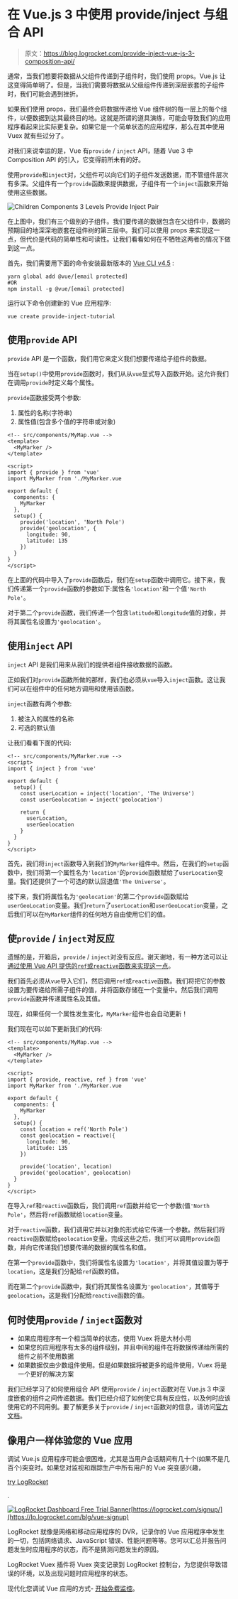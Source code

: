 # 在 Vue.js 3 中使用 provide/inject 与组合 API 

> 原文：<https://blog.logrocket.com/provide-inject-vue-js-3-composition-api/>

通常，当我们想要将数据从父组件传递到子组件时，我们使用 props。Vue.js 让这变得简单明了。但是，当我们需要将数据从父级组件传递到深层嵌套的子组件时，我们可能会遇到挫折。

如果我们使用 props，我们最终会将数据传递给 Vue 组件树的每一层上的每个组件，以便数据到达其最终目的地。这就是所谓的道具演练，可能会导致我们的应用程序看起来比实际更复杂。如果它是一个简单状态的应用程序，那么在其中使用 Vuex 就有些过分了。

对我们来说幸运的是，Vue 有`provide` / `inject` API，随着 Vue 3 中 Composition API 的引入，它变得前所未有的好。

使用`provide`和`inject`对，父组件可以向它们的子组件发送数据，而不管组件层次有多深。父组件有一个`provide`函数来提供数据，子组件有一个`inject`函数来开始使用这些数据。

![Children Components 3 Levels Provide Inject Pair](img/397fb13e9334bbe58519ff344985e60b.png)

在上图中，我们有三个级别的子组件。我们要传递的数据包含在父组件中，数据的预期目的地深深地嵌套在组件树的第三层中。我们可以使用 props 来实现这一点，但代价是代码的简单性和可读性。让我们看看如何在不牺牲这两者的情况下做到这一点。

首先，我们需要用下面的命令安装最新版本的 [Vue CLI v4.5](https://github.com/vuejs/vue-cli) :

```
yarn global add @vue/[email protected]
#OR
npm install -g @vue/[email protected]

```

运行以下命令创建新的 Vue 应用程序:

```
vue create provide-inject-tutorial

```

## 使用`provide` API

`provide` API 是一个函数，我们用它来定义我们想要传递给子组件的数据。

当在`setup()`中使用`provide`函数时，我们从从`vue`显式导入函数开始。这允许我们在调用`provide`时定义每个属性。

`provide`函数接受两个参数:

1.  属性的名称(字符串)
2.  属性值(包含多个值的字符串或对象)

```
<!-- src/components/MyMap.vue -->
<template>
  <MyMarker />
</template>

<script>
import { provide } from 'vue'
import MyMarker from './MyMarker.vue

export default {
  components: {
    MyMarker
  },
  setup() {
    provide('location', 'North Pole')
    provide('geolocation', {
      longitude: 90,
      latitude: 135
    })
  }
}
</script>
```

在上面的代码中导入了`provide`函数后，我们在`setup`函数中调用它。接下来，我们传递第一个`provide`函数的参数如下:属性名`'location'`和一个值`'North Pole'`。

对于第二个`provide`函数，我们传递一个包含`latitude`和`longitude`值的对象，并将其属性名设置为`'geolocation'`。

## 使用`inject` API

`inject` API 是我们用来从我们的提供者组件接收数据的函数。

正如我们对`provide`函数所做的那样，我们也必须从`vue`导入`inject`函数。这让我们可以在组件中的任何地方调用和使用该函数。

`inject`函数有两个参数:

1.  被注入的属性的名称
2.  可选的默认值

让我们看看下面的代码:

```
<!-- src/components/MyMarker.vue -->
<script>
import { inject } from 'vue'

export default {
  setup() {
    const userLocation = inject('location', 'The Universe')
    const userGeolocation = inject('geolocation')

    return {
      userLocation,
      userGeolocation
    }
  }
}
</script>

```

首先，我们将`inject`函数导入到我们的`MyMarker`组件中。然后，在我们的`setup`函数中，我们将第一个属性名为`'location'`的`provide`函数赋给了`userLocation`变量。我们还提供了一个可选的默认回退值`'The Universe'`。

接下来，我们将属性名为`'geolocation'`的第二个`provide`函数赋给`userGeoLocation`变量。我们`return`了`userLocation`和`userGeoLocation`变量，之后我们可以在`MyMarker`组件的任何地方自由使用它们的值。

## 使`provide` / `inject`对反应

遗憾的是，开箱后，`provide` / `inject`对没有反应。谢天谢地，有一种方法可以让[通过使用 Vue API 提供的`ref`或`reactive`函数来实现这一点](https://blog.logrocket.com/how-to-make-provide-inject-reactive/)。

我们首先必须从`vue`导入它们，然后调用`ref`或`reactive`函数。我们将把它的参数设置为要传递给所需子组件的值，并将函数存储在一个变量中。然后我们调用`provide`函数并传递属性名及其值。

现在，如果任何一个属性发生变化，`MyMarker`组件也会自动更新！

我们现在可以如下更新我们的代码:

```
<!-- src/components/MyMap.vue -->
<template>
  <MyMarker />
</template>

<script>
import { provide, reactive, ref } from 'vue'
import MyMarker from './MyMarker.vue

export default {
  components: {
    MyMarker
  },
  setup() {
    const location = ref('North Pole')
    const geolocation = reactive({
      longitude: 90,
      latitude: 135
    })

    provide('location', location)
    provide('geolocation', geolocation)
  }
}
</script>

```

在导入`ref`和`reactive`函数后，我们调用`ref`函数并给它一个参数(值`'North Pole'`，然后将`ref`函数赋给`location`变量。

对于`reactive`函数，我们调用它并以对象的形式给它传递一个参数。然后我们将`reactive`函数赋给`geolocation`变量。完成这些之后，我们可以调用`provide`函数，并向它传递我们想要传递的数据的属性名和值。

在第一个`provide`函数中，我们将属性名设置为`'location'`，并将其值设置为等于`location`，这是我们分配给`ref`函数的值。

而在第二个`provide`函数中，我们将其属性名设置为`'geolocation'`，其值等于`geolocation`，这是我们分配给`reactive`函数的值。

## 何时使用`provide` / `inject`函数对

*   如果应用程序有一个相当简单的状态，使用 Vuex 将是大材小用
*   如果您的应用程序有太多的组件级别，并且中间的组件在将数据传递给所需的组件之前不使用数据
*   如果数据仅由少数组件使用。但是如果数据将被更多的组件使用，Vuex 将是一个更好的解决方案

我们已经学习了如何使用组合 API 使用`provide` / `inject`函数对在 Vue.js 3 中深度嵌套的组件之间传递数据。我们已经介绍了如何使它具有反应性，以及何时应该使用它的不同用例。要了解更多关于`provide` / `inject`函数对的信息，请访问[官方文档](https://v3.vuejs.org/guide/composition-api-provide-inject.html)。

## 像用户一样体验您的 Vue 应用

调试 Vue.js 应用程序可能会很困难，尤其是当用户会话期间有几十个(如果不是几百个)突变时。如果您对监视和跟踪生产中所有用户的 Vue 突变感兴趣，

[try LogRocket](https://lp.logrocket.com/blg/vue-signup)

.

[![LogRocket Dashboard Free Trial Banner](img/0d269845910c723dd7df26adab9289cb.png)](https://lp.logrocket.com/blg/vue-signup)[https://logrocket.com/signup/](https://lp.logrocket.com/blg/vue-signup)

LogRocket 就像是网络和移动应用程序的 DVR，记录你的 Vue 应用程序中发生的一切，包括网络请求、JavaScript 错误、性能问题等等。您可以汇总并报告问题发生时应用程序的状态，而不是猜测问题发生的原因。

LogRocket Vuex 插件将 Vuex 突变记录到 LogRocket 控制台，为您提供导致错误的环境，以及出现问题时应用程序的状态。

现代化您调试 Vue 应用的方式- [开始免费监控](https://lp.logrocket.com/blg/vue-signup)。